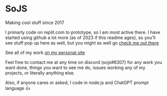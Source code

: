 # SoJS

Making cool stuff since 2017

I primarly code on replit.com to prototype, so I am most active there. I have started using github a lot more (as of 2023 if this readme ages), so you'll see stuff pop up here as well, but you might as well go [check me out there](https://replit.com/@sojs)

See all of my work [on my personal site](https://45.33.54.245:3000/)

Feel free to contact me at any time on discord (sojs#8307) for any work you want done, things you want to see me do, issues working any of my projects, or literally anything else.

Also, if anyone cares or asked, I code in node.js and ChatGPT prompt language 👍
